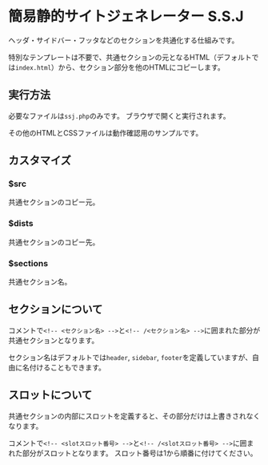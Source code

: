 # 簡易静的サイトジェネレーター S.S.J

ヘッダ・サイドバー・フッタなどのセクションを共通化する仕組みです。

特別なテンプレートは不要で、共通セクションの元となるHTML（デフォルトでは`index.html`）から、セクション部分を他のHTMLにコピーします。

## 実行方法

必要なファイルは`ssj.php`のみです。
ブラウザで開くと実行されます。

その他のHTMLとCSSファイルは動作確認用のサンプルです。

## カスタマイズ

### $src

共通セクションのコピー元。

### $dists

共通セクションのコピー先。

### $sections

共通セクション名。

## セクションについて

コメントで`<!-- <セクション名> -->`と`<!-- /<セクション名> -->`に囲まれた部分が共通セクションとなります。

セクション名はデフォルトでは`header`, `sidebar`, `footer`を定義していますが、自由に名付けることもできます。

## スロットについて

共通セクションの内部にスロットを定義すると、その部分だけは上書きされなくなります。

コメントで`<!-- <slotスロット番号> -->`と`<!-- /<slotスロット番号> -->`に囲まれた部分がスロットとなります。
スロット番号は1から順番に付けてください。
